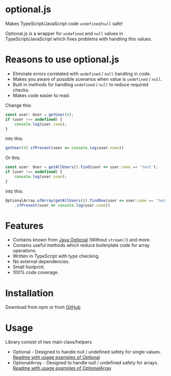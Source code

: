# optional.js
Makes TypeScript/JavaScript code `undefined`/`null` safe! 

Optional.js is a wrapper for `undefined` and `null` values in TypeScript/JavaScript which fixes problems with handling this values.

# Reasons to use optional.js
- Eliminate errors correlated with `undefined` / `null` handling in code.
- Makes you aware of possible scenarios when value is `undefined` / `null`.
- Built in methods for handling `undefined` / `null` to reduce required checks.
- Makes code easier to read.

Change this:
```javascript
const user: User = getUser(4);
if (user !== undefined) {
    console.log(user.name);
}
```
into this:
```javascript
getUser(4).ifPresent(user => console.log(user.name))
```

Or this:
```javascript
const user: User = getAllUsers().find(user => user.name == 'test');
if (user !== undefined) {
    console.log(user.name);
}
```
into this:
```javascript
OptionalArray.ofArray(getAllUsers()).findOne(user => user.name == 'test')
    .ifPresent(user => console.log(user.name))
```

# Features 
- Contains known from [Java Optional](https://docs.oracle.com/javase/9/docs/api/java/util/Optional.html) (Without `stream()`) and more.
- Contains useful methods which reduce boilerplate code for array operations.
- Written in TypeScript with type checking.
- No external dependencies.
- Small footprint.
- 100% code coverage.

# Installation
Download from npm or from [GitHub](https://github.com/amidevtech/optional.js)

# Usage
Library consist of two main class/helpers
- Optional - Designed to handle null / undefined safety for single values. [Readme with usage examples of Optional](./src/optional/Optional.md)
- OptionalArray - Designed to handle null / undefined safety for arrays. [Readme with usage examples of OptionalArray](./src/optional-array/OptionalArray.md)

